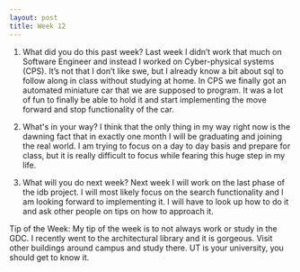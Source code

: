 ```yaml
---
layout: post
title: Week 12
---
```


1.	What did you do this past week? 
Last week I didn’t work that much on Software Engineer and instead I worked on Cyber-physical systems (CPS). It’s not that I don’t like swe, but I already know a bit about sql to follow along in class without studying at home. In CPS we finally got an automated miniature car that we are supposed to program. It was a lot of fun to finally be able to hold it and start implementing the move forward and stop functionality of the car. 

2.	What's in your way? 
I think that the only thing in my way right now is the dawning fact that in exactly one month I will be graduating and joining the real world. I am trying to focus on a day to day basis and prepare for class, but it is really difficult to focus while fearing this huge step in my life.

3.	What will you do next week? 
Next week I will work on the last phase of the idb project. I will most likely focus on the search functionality and I am looking forward to implementing it. I will have to look up how to do it and ask other people on tips on how to approach it.

Tip of the Week: My tip of the week is to not always work or study in the GDC. I recently went to the architectural library and it is gorgeous. Visit other buildings around campus and study there. UT is your university, you should get to know it.
